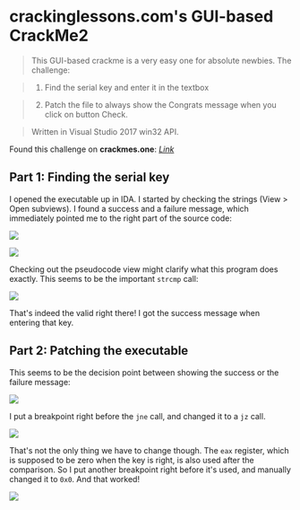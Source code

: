 # crackinglessons.com's GUI-based CrackMe2

> This GUI-based crackme is a very easy one for absolute newbies. The challenge:

> 1. Find the serial key and enter it in the textbox

> 2.  Patch the file to always show the Congrats message when you click on button Check.

> Written in Visual Studio 2017 win32 API.

Found this challenge on **crackmes.one**: [*Link*](https://crackmes.one/crackme/5e45850133c5d4439bb2db3f)

## Part 1: Finding the serial key

I opened the executable up in IDA. I started by checking the strings (View > Open subviews). I found a success and a failure message, which immediately pointed me to the right part of the source code:

![](https://i.imgur.com/S0TjL8D.png)

![](https://i.imgur.com/p7xpHUv.png)

Checking out the pseudocode view might clarify what this program does exactly. This seems to be the important `strcmp` call:

![](https://i.imgur.com/IsJOijS.png)

That's indeed the valid right there! I got the success message when entering that key.

## Part 2: Patching the executable

This seems to be the decision point between showing the success or the failure message:

![](https://i.imgur.com/N6ZDdlS.png)

I put a breakpoint right before the `jne` call, and changed it to a `jz` call. 

![](https://i.imgur.com/g1cx5dS.png)

That's not the only thing we have to change though.
The `eax` register, which is supposed to be zero when the key is right, is also used after the comparison.
So I put another breakpoint right before it's used, and manually changed it to `0x0`.
And that worked!

![](https://i.imgur.com/2ealKwG.png)
